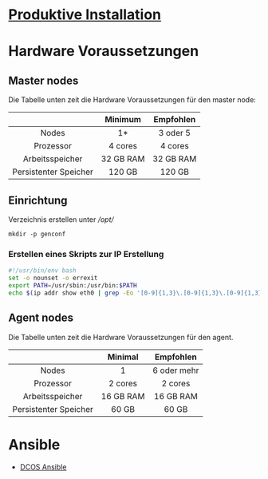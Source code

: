 # [Produktive Installation](https://docs.mesosphere.com/1.12/installing/production/deploying-dcos/installation/)

# Hardware Voraussetzungen

## Master nodes

Die Tabelle unten zeit die Hardware Voraussetzungen für den master node:

| |Minimum | Empfohlen |
| :---: | :---: | :---: |
|Nodes 	        | 1* |  3 oder 5 |
|Prozessor 	| 4 cores | 4 cores|
|Arbeitsspeicher | 32 GB RAM | 32 GB RAM| 
|Persistenter Speicher | 120 GB | 120 GB|

## Einrichtung 
Verzeichnis erstellen unter _/opt/_

`mkdir -p genconf`

### Erstellen eines Skripts zur IP Erstellung

```sh
#!/usr/bin/env bash
set -o nounset -o errexit
export PATH=/usr/sbin:/usr/bin:$PATH
echo $(ip addr show eth0 | grep -Eo '[0-9]{1,3}\.[0-9]{1,3}\.[0-9]{1,3}\.[0-9]{1,3}' | head -1)
```

## Agent nodes

Die Tabelle unten zeit die Hardware Voraussetzungen für den agent.

|   | Minimal | Empfohlen |
| :---: | :---: | :---: |
|Nodes 	      | 1       | 6 oder mehr|
|Prozessor    | 2 cores |  2 cores    |
|Arbeitsspeicher | 16 GB RAM  | 16 GB RAM |
|Persistenter Speicher| 60 GB |	60 GB  |

# Ansible
* [DCOS Ansible](https://github.com/dcos/dcos-ansible)